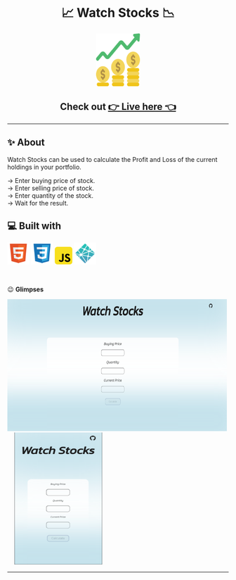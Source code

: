 <div align="center">

# 📈 Watch Stocks 📉

<img src="img/readme-icon.png" width="100" height="120">


## Check out [👉 Live here 👈](https://dcs-watchstocks.netlify.app/)

</div>

---

## ✨ **About** 

<p>Watch Stocks can be used to calculate the Profit and Loss of the current holdings in your portfolio.</p>

-> Enter buying price of stock.  
-> Enter selling price of stock.  
-> Enter quantity of the stock.  
-> Wait for the result.  

## 💻 **Built with**

<img src="img/html.svg" width="50" height="50" />
<img src="img/css.svg" width="50" height="50" />
<img src="img/javascript.svg" width="40" height="40" />
<img src="img/netlify.svg" width="50" height="50" />  

&nbsp;

😉 **Glimpses**

<img src="img/readme-desktop-ss.png" width="500" height="300" />&nbsp; &nbsp; &nbsp; <img src="img/readme-mobile-ss.png" width="200" height="300" />

---
